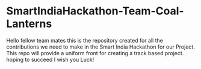 # SmartIndiaHackathon-Team-Coal-Lanterns
Hello fellow team mates this is the repository created for all the contributions we need to make in the Smart India Hackathon for our Project. This repo will provide a uniform front for creating a track based project. hoping to succeed I wish you Luck!
